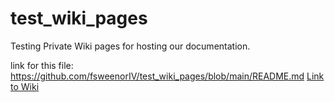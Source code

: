 # test_wiki_pages
Testing Private Wiki pages for hosting our documentation. 

link for this file: https://github.com/fsweenorIV/test_wiki_pages/blob/main/README.md
[Link to Wiki](../../wiki)
